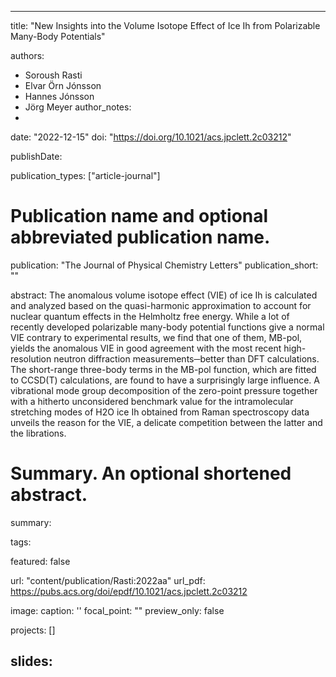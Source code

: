 
---
title: "New Insights into the Volume Isotope Effect of Ice Ih from Polarizable Many-Body Potentials"

authors:
- Soroush Rasti  
- Elvar Örn Jónsson
- Hannes Jónsson  
- Jörg Meyer 
author_notes:
- 
date: "2022-12-15"
doi: "https://doi.org/10.1021/acs.jpclett.2c03212"


publishDate: 

publication_types: ["article-journal"]



# Publication name and optional abbreviated publication name.
publication: "The Journal of Physical Chemistry Letters"
publication_short: ""

abstract: The anomalous volume isotope effect (VIE) of ice Ih is calculated and analyzed based on the quasi-harmonic approximation to account for nuclear quantum effects in the Helmholtz free energy. While a lot of recently developed polarizable many-body potential functions give a normal VIE contrary to experimental results, we find that one of them, MB-pol, yields the anomalous VIE in good agreement with the most recent high-resolution neutron diffraction measurements─better than DFT calculations. The short-range three-body terms in the MB-pol function, which are fitted to CCSD(T) calculations, are found to have a surprisingly large influence. A vibrational mode group decomposition of the zero-point pressure together with a hitherto unconsidered benchmark value for the intramolecular stretching modes of H2O ice Ih obtained from Raman spectroscopy data unveils the reason for the VIE, a delicate competition between the latter and the librations.

# Summary. An optional shortened abstract.
summary: 

tags:

featured: false

url: "content/publication/Rasti:2022aa"
url_pdf: https://pubs.acs.org/doi/epdf/10.1021/acs.jpclett.2c03212

image:
  caption: '[](./featured.jpg)'
  focal_point: ""
  preview_only: false

projects: []

slides: 
---

